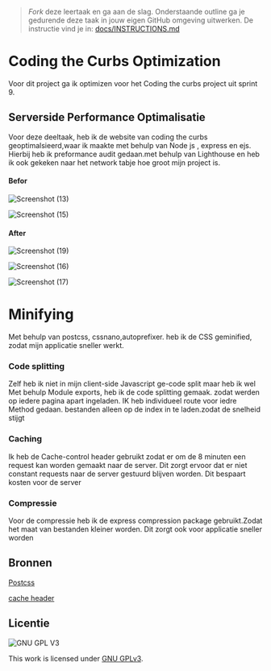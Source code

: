 > _Fork_ deze leertaak en ga aan de slag. Onderstaande outline ga je gedurende deze taak in jouw eigen GitHub omgeving uitwerken. De instructie vind je in: [docs/INSTRUCTIONS.md](docs/INSTRUCTIONS.md)

# Coding the Curbs Optimization


Voor dit project ga ik optimizen voor het Coding the curbs project uit sprint 9.
## Serverside Performance Optimalisatie
Voor deze deeltaak, heb ik de website van coding the curbs geoptimalsieerd,waar ik maakte met behulp van Node js , express en ejs.
Hierbij heb ik preformance audit gedaan.met behulp van Lighthouse en heb ik ook gekeken naar het network tabje hoe groot mijn project is.

#### Befor


![Screenshot (13)](https://user-images.githubusercontent.com/90189815/167798790-41d69567-d503-4598-8548-b86e433972cd.png)

![Screenshot (15)](https://user-images.githubusercontent.com/90189815/167801056-ab2086ba-2e3a-4d16-919c-f19a4d2d3146.png)

#### After


![Screenshot (19)](https://user-images.githubusercontent.com/90189815/167800460-bac09123-948c-4ede-a37e-67395a81bb92.png)

![Screenshot (16)](https://user-images.githubusercontent.com/90189815/167801359-86630282-72a9-42f0-b3f6-b1e11f839985.png)

![Screenshot (17)](https://user-images.githubusercontent.com/90189815/167800770-dceb3351-7ff0-4f72-a2fb-26c161f0e69e.png)


# Minifying
Met behulp van postcss, cssnano,autoprefixer. heb ik de CSS geminified, zodat mijn applicatie sneller werkt.
### Code splitting
  Zelf heb ik niet in mijn client-side Javascript ge-code split maar heb ik wel Met behulp Module exports, heb ik de code  splitting gemaak. zodat werden op iedere pagina apart  ingeladen. IK heb individueel route voor iedre Method gedaan.  bestanden alleen op de index in te laden.zodat de snelheid stijgt
### Caching
Ik heb de Cache-control header gebruikt zodat er om de 8 minuten een request kan worden gemaakt naar de server. Dit zorgt ervoor dat er niet constant requests naar de server gestuurd blijven worden. Dit bespaart kosten voor de server
### Compressie
Voor de compressie heb ik de express compression package gebruikt.Zodat het maat van bestanden kleiner worden. Dit zorgt ook voor applicatie sneller worden


## Bronnen
[Postcss](https://postcss.org/)

[cache header](https://regbrain.com/article/cache-headers-express-js)
## Licentie

![GNU GPL V3](https://www.gnu.org/graphics/gplv3-127x51.png)

This work is licensed under [GNU GPLv3](./LICENSE).
